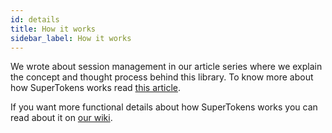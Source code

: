```yaml
---
id: details
title: How it works
sidebar_label: How it works
---
```


We wrote about session management in our article series where we explain the concept and thought process behind this library. To know more about how SuperTokens works read <a href="https://supertokens.io/blog/the-best-way-to-securely-manage-user-sessions" target="_blank" class="highlighted-link">this article</a>.

If you want more functional details about how SuperTokens works you can read about it on <a href="https://github.com/supertokens/home/wiki/Implementation-logic" target="_blank" class="highlighted-link">our wiki</a>.
